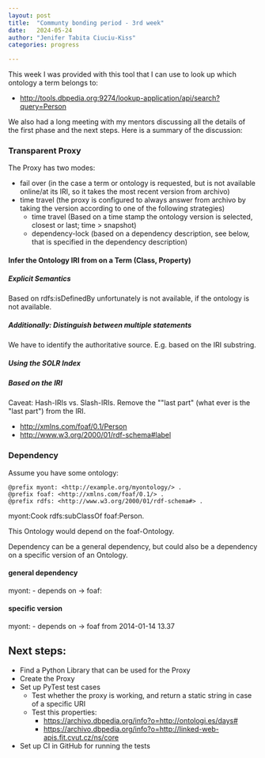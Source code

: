 ```yaml
---
layout: post
title:  "Communty bonding period - 3rd week"
date:   2024-05-24
author: "Jenifer Tabita Ciuciu-Kiss"
categories: progress

---
```


This week I was provided with this tool that I can use to look up which ontology a term belongs to:
- http://tools.dbpedia.org:9274/lookup-application/api/search?query=Person


We also had a long meeting with my mentors discussing all the details of the first phase and the next steps. Here is a summary of the discussion:


### Transparent Proxy


The Proxy has two modes:

- fail over (in the case a term or ontology is requested, but is not available online/at its IRI, so it takes the most recent version from archivo)
- time travel (the proxy is configured to always answer from archivo by taking the version according to one of the following strategies)
    - time travel (Based on a time stamp the ontology version is selected, closest or last; time > snapshot)
    - dependency-lock (based on a dependency description, see below, that is specified in the dependency description)



#### Infer the Ontology IRI from on a Term (Class, Property)

##### Explicit Semantics

Based on rdfs:isDefinedBy unfortunately is not available, if the ontology is not available.

##### Additionally: Distinguish between multiple statements

We have to identify the authoritative source. E.g. based on the IRI substring.

##### Using the SOLR Index

##### Based on the IRI

Caveat: Hash-IRIs vs. Slash-IRIs.
Remove the ""last part" (what ever is the "last part") from the IRI.

- http://xmlns.com/foaf/0.1/Person
- http://www.w3.org/2000/01/rdf-schema#label




### Dependency

Assume you have some ontology:

```
@prefix myont: <http://example.org/myontology/> .
@prefix foaf: <http://xmlns.com/foaf/0.1/> .
@prefix rdfs: <http://www.w3.org/2000/01/rdf-schema#> .
```

myont:Cook rdfs:subClassOf foaf:Person.


This Ontology would depend on the foaf-Ontology.

Dependency can be a general dependency, but could also be a dependency on a specific version of an Ontology.


#### general dependency

myont: - depends on → foaf:


#### specific version

myont: - depends on → foaf from 2014-01-14 13.37


## Next steps:
- Find a Python Library that can be used for the Proxy
- Create the Proxy
- Set up PyTest test cases
    - Test whether the proxy is working, and return a static string in case of a specific URI
    - Test this properties:
        - https://archivo.dbpedia.org/info?o=http://ontologi.es/days#
        - https://archivo.dbpedia.org/info?o=http://linked-web-apis.fit.cvut.cz/ns/core
- Set up CI in GitHub for running the tests

